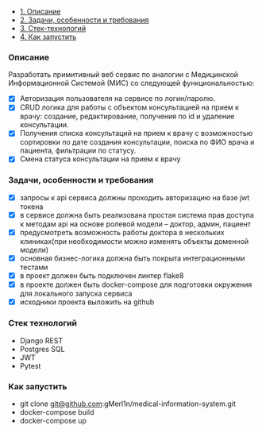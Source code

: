 + [1. Описание](#1-описание)
+ [2. Задачи, особенности и требования](#2-задачи-особенности-и-требования)
+ [3. Стек-технологий](#3-стек-технологий)
+ [4. Как запустить ](#4-как-запустить)

### Описание

Разработать примитивный веб сервис по аналогии с Медицинской Информационной Системой (МИС)
со следующей функциональностью:

- [x] Авторизация пользователя на сервисе по логин/паролю.
- [x] CRUD логика для работы с объектом консультацией на прием к врачу: создание, редактирование, получения по id и
  удаление консультации.
- [x] Получения списка консультаций на прием к врачу с возможностью сортировки по дате создания консультации, поиска по
  ФИО врача и пациента, фильтрации по статусу.
- [x] Смена статуса консультации на прием к врачу

### Задачи, особенности и требования

- [x] запросы к api сервиса должны проходить авторизацию на базе jwt токена
- [x] в сервисе должна быть реализована простая система прав доступа к методам api на основе ролевой модели – доктор,
  админ, пациент
- [x] предусмотреть возможность работы доктора в нескольких клиниках(при необходимости можно изменять объекты доменной
  модели)
- [x] основная бизнес-логика должна быть покрыта интеграционными тестами
- [x] в проект должен быть подключен линтер flake8
- [x] в проекте должен быть docker-compose для подготовки окружения для локального запуска сервиса
- [x] исходники проекта выложить на github

### Стек технологий

+ Django REST
+ Postgres SQL
+ JWT
+ Pytest

### Как запустить

+ git clone git@github.com:gMerl1n/medical-information-system.git
+ docker-compose build
+ docker-compose up
